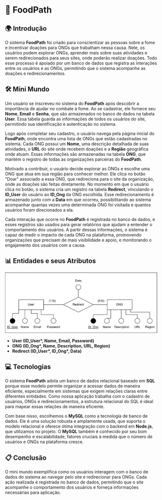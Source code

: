 # 🌱 FoodPath

## 🌍 Introdução

O sistema **FoodPath** foi criado para conscientizar as pessoas sobre a fome e incentivar doações para ONGs que trabalham nessa causa. Nele, os usuários podem explorar ONGs, aprender mais sobre suas atividades e serem redirecionados para seus sites, onde poderão realizar doações. Todo esse processo é apoiado por um banco de dados que registra as interações entre os usuários e as ONGs, permitindo que o sistema acompanhe as doações e redirecionamentos.

## 🛠️ Mini Mundo

Um usuário se inscreveu no sistema do **FoodPath** após descobrir a importância de ajudar no combate à fome. Ao se cadastrar, ele fornece seu **Nome**, **Email** e **Senha**, que são armazenados no banco de dados na tabela **User**. Essa tabela guarda as informações de todos os usuários do site, permitindo sua identificação e autenticação no sistema.

Logo após completar seu cadastro, o usuário navega pela página inicial do **FoodPath**, onde encontra uma lista de ONGs que estão cadastradas no sistema. Cada ONG possui um **Nome**, uma descrição detalhada de suas atividades, o **URL** do site onde recebem doações e a **Região** geográfica onde atuam. Essas informações são armazenadas na tabela **ONG**, que mantém o registro de todas as organizações parceiras do **FoodPath**.

Motivado a contribuir, o usuário decide explorar as ONGs e escolhe uma ONG que atua em sua região para conhecer melhor. Ele clica no botão "Doar" associado a essa ONG, que redireciona para o site da organização, onde as doações são feitas diretamente. No momento em que o usuário clica no botão, o sistema cria um registro na tabela **Redirect**, vinculando o **ID_User** do usuário ao **ID_Ong** da ONG escolhida. Esse redirecionamento é armazenado junto com a **Data** em que ocorreu, possibilitando ao sistema acompanhar quantas vezes uma determinada ONG foi visitada e quantos usuários foram direcionados a ela.

Cada interação que ocorre no **FoodPath** é registrada no banco de dados, e esses registros são usados para gerar relatórios que ajudam a entender o comportamento dos usuários. A partir dessas informações, o sistema é capaz de medir o impacto de cada ONG na plataforma, promovendo organizações que precisam de mais visibilidade e apoio, e monitorando o engajamento dos usuários com a causa.

## 📊 Entidades e seus Atributos

![DER do FoodPath](../../../images/DER-FoodPath-img.jpeg)

- **User (ID_User\*, Name, Email, Password)**  
- **ONG (ID_Ong\*, Name, Description, URL, Region)**  
- **Redirect (ID_User\*, ID_Ong\*, Data)**

## 💻 Tecnologias

O sistema **FoodPath** adota um banco de dados relacional baseado em **SQL** porque esse modelo permite organizar e acessar dados de maneira eficiente, especialmente em sistemas que exigem relações claras entre diferentes entidades. Como nossa aplicação trabalha com o cadastro de usuários, ONGs e redirecionamentos, a estrutura relacional do SQL é ideal para mapear essas relações de maneira eficiente.

Com base nisso, escolhemos o **MySQL** como a tecnologia de banco de dados. Ele é uma solução robusta e amplamente usada, que suporta o modelo relacional e oferece ótima integração com o backend em **Node.js**, que utilizamos no projeto. O **MySQL** também é conhecido por seu bom desempenho e escalabilidade, fatores cruciais à medida que o número de usuários e ONGs na plataforma cresce.

## 📋 Conclusão

O mini mundo exemplifica como os usuários interagem com o banco de dados do sistema ao navegar pelo site e redirecionar para ONGs. Cada ação realizada é registrada no banco de dados, permitindo que o site acompanhe o comportamento dos usuários e forneça informações necessárias para aplicação.